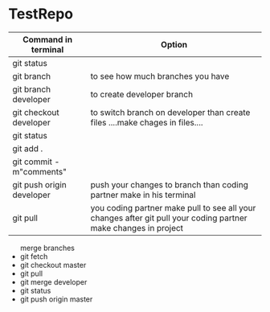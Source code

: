 # TestRepo

Command in terminal     |    Option
------------------------|---------------------------------
git status|
git branch |to see how much branches you have
git branch developer| to create developer branch
git checkout developer | to switch branch on developer than create files ....make chages in files....
git status |
git add . |
git commit -m"comments" |
git push origin developer | push your changes to branch than coding partner make in his terminal
git pull | you coding partner make pull to see all your changes after git pull your coding partner make changes in project 

<ul>merge branches 

<li>git fetch</li>
<li>git checkout master</li>
<li>git pull</li>
<li>git merge developer</li>
<li>git status</li>
<li>git push origin master</li>
</ul>
